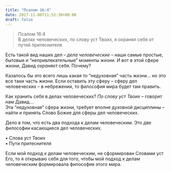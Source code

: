 ```yaml
---
title: "Псалом 16:4"
date: 2017-11-06T11:53:38+00:00
draft: false
---
```


> Псалом 16:4  
> В делах человеческих, по слову уст Твоих, я охранял себя от путей притеснителя.



Есть такой вид наших дел &#8211; _дела человеческие_ &#8211; наши самые простые, бытовые и &#8220;непривлекательные&#8221; моменты жизни. И вот в этой сфере жизни, Давид _охраняет_ себя. Почему?

Казалось бы это всего лишь какая то &#8220;недуховная&#8221; часть жизни&#8230; но это все таки часть жизни. Если оставить эту сферу &#8211; сферу дел человеческих &#8211; в небрежении, то философия мира будет там править. 

Как хранить себя в делах человеческих? _По слову уст Твоих_ &#8211; говорит нам Давид&#8230;  
Эта &#8220;недуховная&#8221; сфера жизни, требует вполне духовной дисциплины &#8211; найти и принять Слово Божие для сферы дел человеческих. 

Дело в том, что есть два подхода к делам человеческим. Это две философии касающиеся дел человеческих. 

• Слова уст Твоих  
• Пути притеснителя

Если мой подход к делам человеческим, не сформирован Словами уст Его, то я открываю себя для того, чтобы мой подход к делам человеческим формировала философия этого мира.